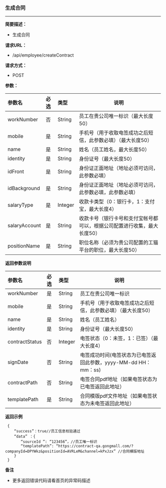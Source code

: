 ### 生成合同

---

**简要描述：**

* 生成合同

**请求URL：**

* /api/employee/createContract

**请求方式：**

* POST 

**参数：**

| 参数名 | 必选 | 类型 | 说明 |
| :--- | :--- | :--- | --- |
| workNumber | 否 | String | 员工在贵公司唯一标识（最大长度50） |
| mobile | 是 | String | 手机号（用于收取电签成功之后短信，此参数必填）（最大长度50） |
| name | 是 | String | 姓名（员工姓名，最大长度50） |
| identity | 是 | String | 身份证号（最大长度50） |
| idFront | 是 | String | 身份证正面地址（地址必须可访问，此参数必填） |
| idBackground | 是 | String | 身份证正面地址（地址必须可访问，此参数必填，此参数必填） |
| salaryType | 是 | Integer | 收款卡类型（0：银行卡，1：支付宝，最大长度4） |
| salaryAccount | 是 | String | 收款卡号（银行卡号和支付宝帐号都可以，根据公司配置进行收集，最大长度50） |
| positionName | 是 | String | 职位名称（必须为贵公司配置的工猫平台的职位，最大长度50） |

**返回参数说明**

| 参数名 | 必选 | 类型 | 说明 |
| :--- | :--- | :--- | --- |
| workNumber | 是 | String | 员工在贵公司唯一标识 |
| mobile | 是 | String | 手机号（用于收取电签成功之后短信，此参数必填）（最大长度50） |
| name | 是 | String | 姓名（员工姓名） |
| identity | 是 | String | 身份证号（最大长度50） |
| contractStatus | 否 | Integer | 电签状态（0：未签，1：已签）（最大长度4） |
| signDate | 否 | String | 电签成功时间\(电签状态为已电签返回此参数，yyyy-MM-dd HH：mm：ss\) |
| contractPath | 否 | String | 电签合同pdf地址（如果电签状态为已电签返回此地址） |
| templatePath | 是 | String | 合同模版pdf文件地址（如果电签状态为未电签返回此地址） |

**返回示例**

```
 {
    “success”：true//员工信息校验通过
    “data” ：{
       “sourceId ”: “123456”，//员工唯一标识
       “templatePath”: “https://contract-qa.gongmall.com/?companyId=DPYWkz&positionId=AVRLeM&channel=kPxJzx” //合同模版地址
    }
 }
```

**备注**

* 更多返回错误代码请看首页的异常码描述



